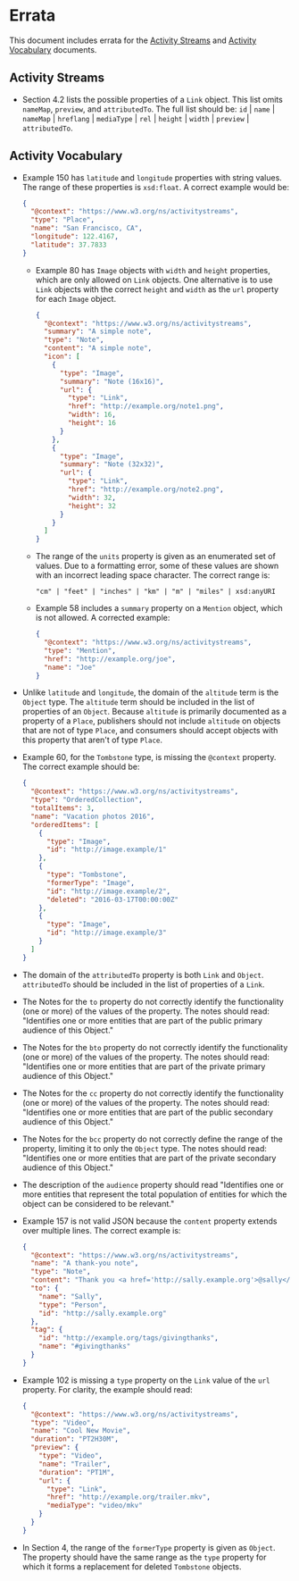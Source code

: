 # Errata

This document includes errata for the [Activity Streams](https://www.w3.org/TR/activitystreams-core/) and [Activity Vocabulary](https://www.w3.org/TR/activitystreams-vocabulary/) documents.

## Activity Streams

  - Section 4.2 lists the possible properties of a `Link` object. This list omits `nameMap`, `preview`, and `attributedTo`.
    The full list should be: `id` | `name` | `nameMap` | `hreflang` | `mediaType` | `rel` | `height` | `width` | `preview` | `attributedTo`.

## Activity Vocabulary

- Example 150 has `latitude` and `longitude` properties with string values.
  The range of these properties is `xsd:float`. A correct example would be:

  ```json
  {
    "@context": "https://www.w3.org/ns/activitystreams",
    "type": "Place",
    "name": "San Francisco, CA",
    "longitude": 122.4167,
    "latitude": 37.7833
  }
  ```

  - Example 80 has `Image` objects with `width` and `height` properties, which
    are only allowed on `Link` objects. One alternative is to use `Link` objects
    with the correct `height` and `width` as the `url` property for each `Image`
    object.

    ```json
    {
      "@context": "https://www.w3.org/ns/activitystreams",
      "summary": "A simple note",
      "type": "Note",
      "content": "A simple note",
      "icon": [
        {
          "type": "Image",
          "summary": "Note (16x16)",
          "url": {
            "type": "Link",
            "href": "http://example.org/note1.png",
            "width": 16,
            "height": 16
          }
        },
        {
          "type": "Image",
          "summary": "Note (32x32)",
          "url": {
            "type": "Link",
            "href": "http://example.org/note2.png",
            "width": 32,
            "height": 32
          }
        }
      ]
    }
    ```

  - The range of the `units` property is given as an enumerated set of values.
    Due to a formatting error, some of these values are shown with an incorrect
    leading space character. The correct range is:

    ```text
    "cm" | "feet" | "inches" | "km" | "m" | "miles" | xsd:anyURI
    ```

  - Example 58 includes a `summary` property on a `Mention` object, which is
    not allowed. A corrected example:

    ```json
    {
      "@context": "https://www.w3.org/ns/activitystreams",
      "type": "Mention",
      "href": "http://example.org/joe",
      "name": "Joe"
    }
    ```

- Unlike `latitude` and `longitude`, the domain of the `altitude` term is the `Object` type. The `altitude` term should be included in the list of properties of an `Object`. Because `altitude` is primarily documented as a property of a `Place`, publishers should not include `altitude` on objects that are not of type `Place`, and consumers should accept objects with this property that aren't of type `Place`.

- Example 60, for the `Tombstone` type, is missing the `@context` property. The correct example should be:

  ```json
  {
    "@context": "https://www.w3.org/ns/activitystreams",
    "type": "OrderedCollection",
    "totalItems": 3,
    "name": "Vacation photos 2016",
    "orderedItems": [
      {
        "type": "Image",
        "id": "http://image.example/1"
      },
      {
        "type": "Tombstone",
        "formerType": "Image",
        "id": "http://image.example/2",
        "deleted": "2016-03-17T00:00:00Z"
      },
      {
        "type": "Image",
        "id": "http://image.example/3"
      }
    ]
  }
  ```

- The domain of the `attributedTo` property is both `Link` and `Object`. `attributedTo` should be included in the list of properties of a `Link`.

- The Notes for the `to` property do not correctly identify the functionality (one or more) of the values of the property. The notes should read: "Identifies one or more entities that are part of the public primary audience of this Object."

- The Notes for the `bto` property do not correctly identify the functionality (one or more) of the values of the property. The notes should read: "Identifies one or more entities that are part of the private primary audience of this Object."

- The Notes for the `cc` property do not correctly identify the functionality (one or more) of the values of the property. The notes should read: "Identifies one or more entities that are part of the public secondary audience of this Object."

- The Notes for the `bcc` property do not correctly define the range of the property, limiting it to only the `Object` type. The notes should read: "Identifies one or more entities that are part of the private secondary audience of this Object."

- The description of the `audience` property should read "Identifies one or more entities that represent the total population of entities for which the object can be considered to be relevant."

- Example 157 is not valid JSON because the `content` property extends over multiple lines. The correct example is:

  ```json
  {
    "@context": "https://www.w3.org/ns/activitystreams",
    "name": "A thank-you note",
    "type": "Note",
    "content": "Thank you <a href='http://sally.example.org'>@sally</a> for all your hard work! <a href='http://example.org/tags/givingthanks'>#givingthanks</a>",
    "to": {
      "name": "Sally",
      "type": "Person",
      "id": "http://sally.example.org"
    },
    "tag": {
      "id": "http://example.org/tags/givingthanks",
      "name": "#givingthanks"
    }
  }
  ```

- Example 102 is missing a `type` property on the `Link` value of the `url` property. For clarity, the example should read:

  ```json
  {
    "@context": "https://www.w3.org/ns/activitystreams",
    "type": "Video",
    "name": "Cool New Movie",
    "duration": "PT2H30M",
    "preview": {
      "type": "Video",
      "name": "Trailer",
      "duration": "PT1M",
      "url": {
        "type": "Link",
        "href": "http://example.org/trailer.mkv",
        "mediaType": "video/mkv"
      }
    }
  }
  ```

- In Section 4, the range of the `formerType` property is given as `Object`. The property should have the same range as the `type` property for which it forms a replacement for deleted `Tombstone` objects.
